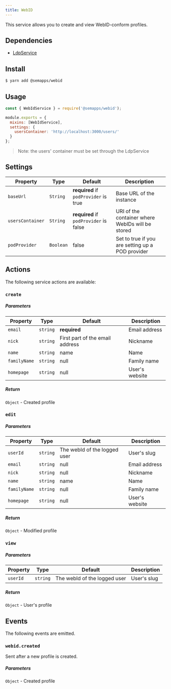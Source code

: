 ```yaml
---
title: WebID
---
```


This service allows you to create and view WebID-conform profiles.


## Dependencies

- [LdpService](ldp)


## Install

```bash
$ yarn add @semapps/webid
```

## Usage

```js
const { WebIdService } = require('@semapps/webid');

module.exports = {
  mixins: [WebIdService],
  settings: {
    usersContainer: 'http://localhost:3000/users/'
  }
};
```

> Note: the users' container must be set through the LdpService


## Settings

| Property         | Type      | Default                                | Description                                      |
|------------------|-----------|----------------------------------------|--------------------------------------------------|
| `baseUrl`        | `String`  | **required** if `podProvider` is true  | Base URL of the instance                         |
| `usersContainer` | `String`  | **required** if `podProvider` is false | URI of the container where WebIDs will be stored |
| `podProvider`    | `Boolean` | false                                  | Set to true if you are setting up a POD provider |


## Actions

The following service actions are available:

### `create`

##### Parameters
| Property     | Type     | Default                         | Description    |
|--------------|----------|---------------------------------|----------------|
| `email`      | `string` | **required**                    | Email address  |
| `nick`       | `string` | First part of the email address | Nickname       |
| `name`       | `string` | name                            | Name           |
| `familyName` | `string` | null                            | Family name    |
| `homepage`   | `string` | null                            | User's website |

##### Return
`Object` - Created profile


### `edit`

##### Parameters
| Property     | Type     | Default                      | Description    |
|--------------|----------|------------------------------|----------------|
| `userId`     | `string` | The webId of the logged user | User's slug    |
| `email`      | `string` | null                         | Email address  |
| `nick`       | `string` | null                         | Nickname       |
| `name`       | `string` | name                         | Name           |
| `familyName` | `string` | null                         | Family name    |
| `homepage`   | `string` | null                         | User's website |

##### Return
`Object` - Modified profile


### `view`

##### Parameters
| Property  | Type     | Default                      | Description  |
|-----------|----------|------------------------------|--------------|
| `userId`  | `string` | The webId of the logged user | User's slug  |

##### Return
`Object` - User's profile


## Events

The following events are emitted.

### `webid.created`

Sent after a new profile is created.

##### Parameters

`Object` - Created profile